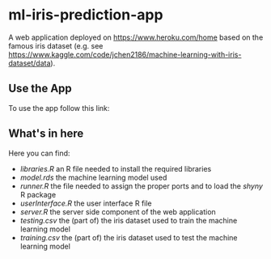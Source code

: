# ml-iris-prediction-app

A web application deployed on https://www.heroku.com/home based on the famous iris dataset (e.g. see https://www.kaggle.com/code/jchen2186/machine-learning-with-iris-dataset/data). 

## Use the App
To use the app follow this link: 

## What's in here
Here you can find:
- *libraries.R* an R file needed to install the required libraries
- *model.rds* the machine learning model used
- *runner.R* the file needed to assign the proper ports and to load the *shyny* R package
- *userInterface.R* the user interface R file
- *server.R* the server side component of the web application
- *testing.csv* the (part of) the iris dataset used to train the machine learning model
- *training.csv* the (part of) the iris dataset used to test the machine learning model


